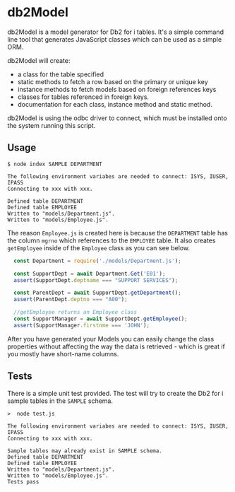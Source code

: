 # db2Model

db2Model is a model generator for Db2 for i tables. It's a simple command line tool that generates JavaScript classes which can be used as a simple ORM.

db2Model will create:

* a class for the table specified
* static methods to fetch a row based on the primary or unique key
* instance methods to fetch models based on foreign references keys
* classes for tables referenced in foreign keys.
* documentation for each class, instance method and static method.

db2Model is using the odbc driver to connect, which must be installed onto the system running this script.

## Usage

```
$ node index SAMPLE DEPARTMENT

The following environment variabes are needed to connect: ISYS, IUSER, IPASS
Connecting to xxx with xxx.

Defined table DEPARTMENT
Defined table EMPLOYEE
Written to "models/Department.js".
Written to "models/Employee.js".
```

The reason `Employee.js` is created here is because the `DEPARTMENT` table has the column `mgrno` which references to the `EMPLOYEE` table. It also creates `getEmployee` inside of the `Employee` class as you can see below.

```js
  const Department = require('./models/Department.js');

  const SupportDept = await Department.Get('E01');
  assert(SupportDept.deptname === "SUPPORT SERVICES");

  const ParentDept = await SupportDept.getDepartment();
  assert(ParentDept.deptno === "A00");

  //getEmployee returns an Employee class
  const SupportManager = await SupportDept.getEmployee();
  assert(SupportManager.firstnme === 'JOHN');
```

After you have generated your Models you can easily change the class properties without affecting the way the data is retrieved - which is great if you mostly have short-name columns.

## Tests

There is a simple unit test provided. The test will try to create the Db2 for i sample tables in the `SAMPLE` schema.

```
>  node test.js

The following environment variabes are needed to connect: ISYS, IUSER, IPASS
Connecting to xxx with xxx.

Sample tables may already exist in SAMPLE schema.
Defined table DEPARTMENT
Defined table EMPLOYEE
Written to "models/Department.js".
Written to "models/Employee.js".
Tests pass
```